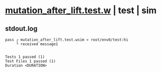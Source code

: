 # [mutation_after_lift.test.w](../../../../../examples/tests/valid/mutation_after_lift.test.w) | test | sim

## stdout.log
```log
pass ┌ mutation_after_lift.test.wsim » root/env0/test:hi
     └ received message1
 
 
Tests 1 passed (1)
Test Files 1 passed (1)
Duration <DURATION>
```

